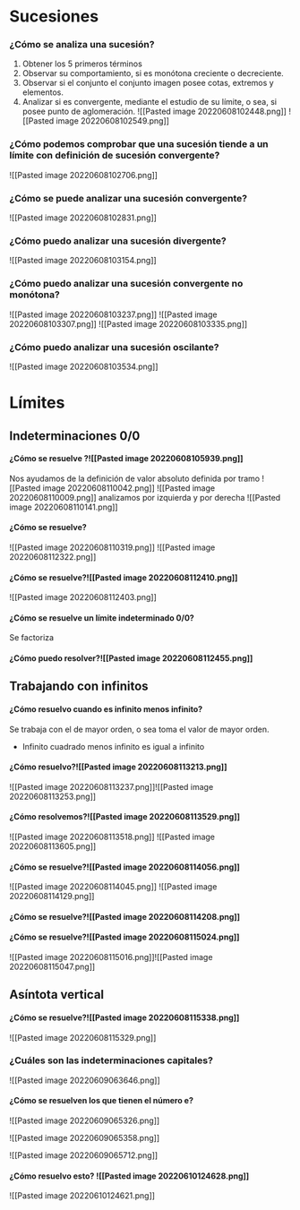 

# Sucesiones 
### ¿Cómo se analiza una sucesión?
1. Obtener los 5 primeros términos 
2. Observar su comportamiento, si es monótona creciente o decreciente. 
3. Observar si el conjunto el conjunto imagen posee cotas, extremos y elementos.
4. Analizar si es convergente, mediante el estudio de su límite, o sea, si posee punto de aglomeración.
![[Pasted image 20220608102448.png]]
![[Pasted image 20220608102549.png]]


### ¿Cómo podemos comprobar que una sucesión tiende a un límite con definición de sucesión convergente?
![[Pasted image 20220608102706.png]]

### ¿Cómo se puede analizar una sucesión convergente?
![[Pasted image 20220608102831.png]]



### ¿Cómo puedo analizar una sucesión divergente?
![[Pasted image 20220608103154.png]]




### ¿Cómo puedo analizar una sucesión convergente no monótona?
![[Pasted image 20220608103237.png]]
![[Pasted image 20220608103307.png]]
![[Pasted image 20220608103335.png]]



### ¿Cómo puedo analizar una sucesión oscilante?
![[Pasted image 20220608103534.png]]

















# Límites 
## Indeterminaciones 0/0
#### ¿Cómo se resuelve ?![[Pasted image 20220608105939.png]]
Nos ayudamos de la definición de valor absoluto definida por tramo 
![[Pasted image 20220608110042.png]]
![[Pasted image 20220608110009.png]]
analizamos por izquierda y por derecha
![[Pasted image 20220608110141.png]]

#### ¿Cómo se resuelve?
![[Pasted image 20220608110319.png]]
![[Pasted image 20220608112322.png]]




#### ¿Cómo se resuelve?![[Pasted image 20220608112410.png]]
![[Pasted image 20220608112403.png]]



#### ¿Cómo se resuelve un límite indeterminado 0/0?
Se factoriza




#### ¿Cómo puedo resolver?![[Pasted image 20220608112455.png]]






## Trabajando con infinitos
#### ¿Cómo resuelvo cuando es infinito menos infinito?
Se trabaja con el de mayor orden, o sea toma el valor de mayor orden. 
+ Infinito cuadrado menos infinito es igual a infinito


#### ¿Cómo resuelvo?![[Pasted image 20220608113213.png]]
 ![[Pasted image 20220608113237.png]]![[Pasted image 20220608113253.png]]




#### ¿Cómo resolvemos?![[Pasted image 20220608113529.png]]
![[Pasted image 20220608113518.png]]
![[Pasted image 20220608113605.png]]

#### ¿Cómo se resuelve?![[Pasted image 20220608114056.png]]
![[Pasted image 20220608114045.png]]
![[Pasted image 20220608114129.png]]


#### ¿Cómo se resuelve?![[Pasted image 20220608114208.png]]



#### ¿Cómo se resuelve?![[Pasted image 20220608115024.png]]
![[Pasted image 20220608115016.png]]![[Pasted image 20220608115047.png]]

## Asíntota vertical
#### ¿Cómo se resuelve?![[Pasted image 20220608115338.png]]
![[Pasted image 20220608115329.png]]



### ¿Cuáles son las indeterminaciones capitales?
![[Pasted image 20220609063646.png]]


#### ¿Cómo se resuelven los que tienen el número e?
![[Pasted image 20220609065326.png]]

![[Pasted image 20220609065358.png]] 


![[Pasted image 20220609065712.png]]


#### ¿Cómo resuelvo esto? ![[Pasted image 20220610124628.png]]
![[Pasted image 20220610124621.png]]
